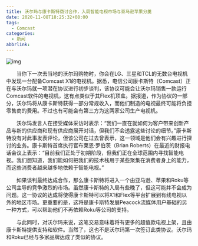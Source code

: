```yaml
---
title: 沃尔玛与康卡斯特商讨合作，入局智能电视市场与亚马逊苹果分羹
date: 2020-11-08T18:25:32+08:00
tags:
  - Comcast
categories:
  - 新闻
abbrlink:
---
```


![img](https://cdn.jsdelivr.net/gh/yakeing/Documentation@main/Hexo/images/7924-kcieywa1489712.jpg)

　　当你下一次去当地的沃尔玛购物时，你会在LG、三星和TCL的无数台电视机中发现一台配备Comcast X1的电视机。据悉，电信公司康卡斯特（Comcast）正在与沃尔玛就一项潜在协议进行初步谈判，该协议可能会让沃尔玛销售一款运行Comcast软件的电视机，这有点类似于其Flex机顶盒。据报道，作为协议的一部分，沃尔玛将从康卡斯特获得一部分常规收入，而他们制造的电视最终可能将负担零售商的费用。不过也有可能会有第三方为这两家公司生产电视机。

　　沃尔玛发言人在接受媒体采访时表示：“我们一直在就如何为客户带来创新产品与新的供应商和现有供应商展开对话，但我们不会透露这些讨论的细节。”康卡斯特没有对此事发表评论，但该公司在过去曾表示，这一领域是他们会有兴趣进行探讨的业务。康卡斯特首席执行官布莱恩·罗伯茨（Brian Roberts）在最近的财报电话会议上表示：“目前我们正处于初期阶段，但我们正在全球范围内寻找智能电视。我们想知道，我们能如何把我们的技术栈用于某些聚集在消费者身上的能力，而这些消费者越来越多地依赖于智能电视。”

　　如果谈判最终达成合作，那么康卡斯特将进入一个由亚马逊、苹果和Roku等公司主导的竞争激烈的市场。虽然康卡斯特的入局有些晚了，但这可能并不会成为问题。这一协议的达成将使得康卡斯特可以将X1和Flex等平台扩展到有线电视以外的地区市场。更重要的是，这将是康卡斯特发展Peacock流媒体用户基础的另一种方式，可以帮助他们不再依赖Roku等公司的支持。

　　与此同时，对沃尔玛来说，这笔交易意味着将有更多的超值款电视上架，且由康卡斯特提供支持和软件。当然了，这也不是沃尔玛第一次签订此类协议。沃尔玛和Roku已经与多家品牌达成了类似的协议。
